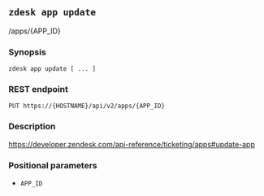 ## `zdesk app update`

/apps/{APP_ID}

### Synopsis

    zdesk app update [ ... ]

### REST endpoint

    PUT https://{HOSTNAME}/api/v2/apps/{APP_ID}

### Description

https://developer.zendesk.com/api-reference/ticketing/apps#update-app

### Positional parameters

* `APP_ID`

